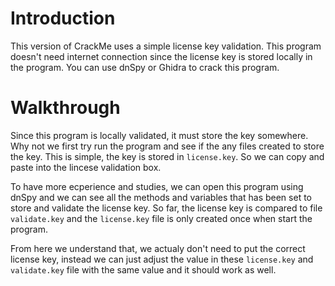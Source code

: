 # Introduction
This version of CrackMe uses a simple license key validation. This program doesn't need internet connection since the license key is stored locally in the program. You can use dnSpy or Ghidra to crack this program.

# Walkthrough
Since this program is locally validated, it must store the key somewhere. Why not we first try run the program and see if the any files created to store the key. This is simple, the key is stored in `license.key`. So we can copy and paste into the lincese validation box.

To have more ecperience and studies, we can open this program using dnSpy and we can see all the methods and variables that has been set to store and validate the license key. So far, the license key is compared to file `validate.key` and the `license.key` file is only created once when start the program.

From here we understand that, we actualy don't need to put the correct license key, instead we can just adjust the value in these `license.key` and `validate.key` file with the same value and it should work as well.

